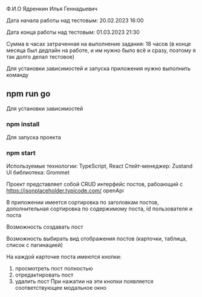 Ф.И.О Ядренкин Илья Геннадьевич

Дата начала работы над тестовым: 20.02.2023 16:00

Дата конца работы над тестовым: 01.03.2023 21:30

Сумма в часах затраченная на выполнение задания: 18 часов (в конце месяца был дедлайн на работе, и им нужно было всё и сразу, поэтому я так долго делал тестовое)

Для установки зависимостей и запуска приложения нужно выполнить команду
## npm run go

Для установки зависимостей
### npm install

Для запуска проекта
### npm start

Используемые технологии:
  TypeScript, React
  Стейт-менеджер: Zustand
  UI библиотека: Grommet

Проект представляет собой CRUD интерфейс постов, рабоающий с https://jsonplaceholder.typicode.com/ openApi

В приложении имеется сортировка по заголовкам постов, дополнительная сортировка по содержимому поста, id пользователя и поста

Возможность создавать пост

Возможность выбирать вид отображения постов (карточки, таблица, список с пагинацией)

На каждой карточке поста имеются кнопки:
  1) просмотреть пост полностью
  2) отредактировать пост
  3) удалить пост
При нажатии на эти кнопки появляется соответствующее модальное окно
